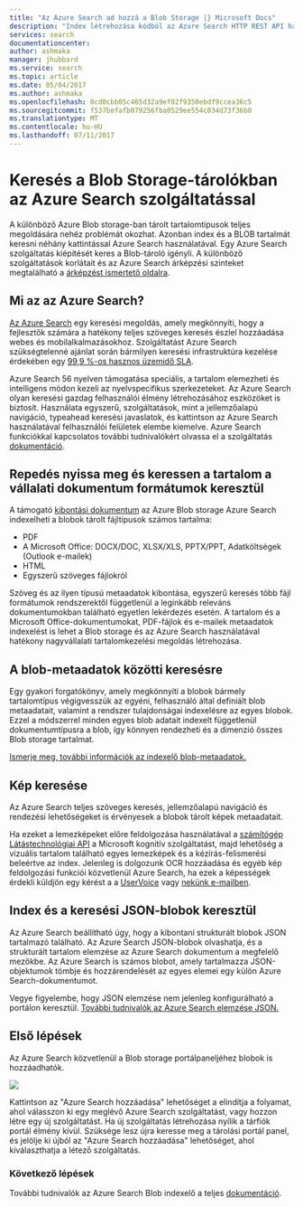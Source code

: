 ```yaml
---
title: "Az Azure Search ad hozzá a Blob Storage |} Microsoft Docs"
description: "Index létrehozása kódból az Azure Search HTTP REST API használatával."
services: search
documentationcenter: 
author: ashmaka
manager: jhubbard
ms.service: search
ms.topic: article
ms.date: 05/04/2017
ms.author: ashmaka
ms.openlocfilehash: 0cd0cbb05c465d32a9ef02f9350ebdf9ccea36c5
ms.sourcegitcommit: f537befafb079256fba0529ee554c034d73f36b0
ms.translationtype: MT
ms.contentlocale: hu-HU
ms.lasthandoff: 07/11/2017
---
```

# <a name="searching-blob-storage-with-azure-search"></a>Keresés a Blob Storage-tárolókban az Azure Search szolgáltatással

A különböző Azure Blob storage-ban tárolt tartalomtípusok teljes megoldására nehéz problémát okozhat. Azonban index és a BLOB tartalmát keresni néhány kattintással Azure Search használatával. Egy Azure Search szolgáltatás kiépítését keres a Blob-tároló igényli. A különböző szolgáltatások korlátait és az Azure Search árképzési szinteket megtalálható a [árképzést ismertető oldalra](https://aka.ms/azspricing).

## <a name="what-is-azure-search"></a>Mi az az Azure Search?
[Az Azure Search](https://aka.ms/whatisazsearch) egy keresési megoldás, amely megkönnyíti, hogy a fejlesztők számára a hatékony teljes szöveges keresés észlel hozzáadása webes és mobilalkalmazásokhoz. Szolgáltatást Azure Search szükségtelenné ajánlat során bármilyen keresési infrastruktúra kezelése érdekében egy [99,9 %-os hasznos üzemidő SLA](https://aka.ms/azuresearchsla).

Azure Search 56 nyelven támogatása speciális, a tartalom elemezheti és intelligens módon kezeli az nyelvspecifikus szerkezeteket. Az Azure Search olyan keresési gazdag felhasználói élmény létrehozásához eszközöket is biztosít. Használata egyszerű, szolgáltatások, mint a jellemzőalapú navigáció, typeahead keresési javaslatok, és kattintson az Azure Search használatával felhasználói felületek elembe kiemelve. Azure Search funkciókkal kapcsolatos további tudnivalókért olvassa el a szolgáltatás [dokumentáció](https://aka.ms/azsearchdocs).

## <a name="crack-open-and-search-through-the-content-of-enterprise-document-formats"></a>Repedés nyissa meg és keressen a tartalom a vállalati dokumentum formátumok keresztül
A támogató [kibontási dokumentum](https://aka.ms/azsblobindexer) az Azure Blob storage Azure Search indexelheti a blobok tárolt fájltípusok számos tartalma:
- PDF
- A Microsoft Office: DOCX/DOC, XLSX/XLS, PPTX/PPT, Adatköltségek (Outlook e-mailek)
- HTML
- Egyszerű szöveges fájlokról

Szöveg és az ilyen típusú metaadatok kibontása, egyszerű keresés több fájl formátumok rendszerektől függetlenül a leginkább releváns dokumentumokban található egyetlen lekérdezés esetén. A tartalom és a Microsoft Office-dokumentumokat, PDF-fájlok és e-mailek metaadatok indexelést is lehet a Blob storage és az Azure Search használatával hatékony nagyvállalati tartalomkezelési megoldás létrehozása.

## <a name="search-through-your-blob-metadata"></a>A blob-metaadatok közötti keresésre
Egy gyakori forgatókönyv, amely megkönnyíti a blobok bármely tartalomtípus végigvesszük az egyéni, felhasználó által definiált blob metaadatait, valamint a rendszer tulajdonságai indexelésre az egyes blobok. Ezzel a módszerrel minden egyes blob adatait indexelt függetlenül dokumentumtípusra a blob, így könnyen rendezheti és a dimenzió összes Blob storage tartalmat.

[Ismerje meg, további információk az indexelő blob-metaadatok.](https://aka.ms/azsblobmetadataindexing)

## <a name="image-search"></a>Kép keresése
Az Azure Search teljes szöveges keresés, jellemzőalapú navigáció és rendezési lehetőségeket is érvényesek a blobok tárolt képek metaadatait.

Ha ezeket a lemezképeket előre feldolgozása használatával a [számítógép Látástechnológiai API](https://www.microsoft.com/cognitive-services/computer-vision-api) a Microsoft kognitív szolgáltatást, majd lehetőség a vizuális tartalom található egyes lemezképek és a kézírás-felismerési beleértve az index. Jelenleg is dolgozunk OCR hozzáadása és egyéb kép feldolgozási funkciói közvetlenül Azure Search, ha ezek a képességek érdekli küldjön egy kérést a a [UserVoice](https://aka.ms/azsuv) vagy [nekünk e-mailben](mailto:azscustquestions@microsoft.com).

## <a name="index-and-search-through-json-blobs"></a>Index és a keresési JSON-blobok keresztül
Az Azure Search beállítható úgy, hogy a kibontani strukturált blobok JSON tartalmazó található. Az Azure Search JSON-blobok olvashatja, és a strukturált tartalom elemzése az Azure Search dokumentum a megfelelő mezőkbe. Az Azure Search is számos blobot, amely tartalmazza JSON-objektumok tömbje és hozzárendelését az egyes elemei egy külön Azure Search-dokumentumot.

Vegye figyelembe, hogy JSON elemzése nem jelenleg konfigurálható a portálon keresztül. [További tudnivalók az Azure Search elemzése JSON.](https://aka.ms/azsjsonblobindexing)

## <a name="quick-start"></a>Első lépések
Az Azure Search közvetlenül a Blob storage portálpaneljéhez blobok is hozzáadhatók.

![](./media/search-blob-storage-integration/blob-blade.png)

Kattintson az "Azure Search hozzáadása" lehetőséget a elindítja a folyamat, ahol válasszon ki egy meglévő Azure Search szolgáltatást, vagy hozzon létre egy új szolgáltatást. Ha új szolgáltatás létrehozása nyílik a tárfiók portál élmény kívül. Szüksége lesz újra keresse meg a tárolási portál panel, és jelölje ki újból az "Azure Search hozzáadása" lehetőséget, ahol kiválaszthatja a létező szolgáltatás.

### <a name="next-steps"></a>Következő lépések
További tudnivalók az Azure Search Blob indexelő a teljes [dokumentáció](https://aka.ms/azsblobindexer).
